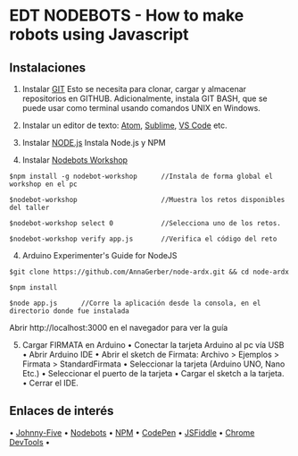 # EDT NODEBOTS - How to make robots using Javascript

## Instalaciones

1. Instalar [GIT](https://git-scm.com/downloads)
Esto se necesita para clonar, cargar y almacenar repositorios en GITHUB. Adicionalmente, instala GIT BASH, que se puede usar como terminal usando comandos UNIX en Windows.

2. Instalar un editor de texto: [Atom](https://atom.io/), [Sublime](https://www.sublimetext.com/), [VS Code](https://code.visualstudio.com/) etc.

3. Instalar [NODE.js](https://nodejs.org/en/)
Instala Node.js y NPM

3. Instalar [Nodebots Workshop](https://www.npmjs.com/package/nodebot-workshop)
```
$npm install -g nodebot-workshop      //Instala de forma global el workshop en el pc

$nodebot-workshop                     //Muestra los retos disponibles del taller

$nodebot-workshop select 0            //Selecciona uno de los retos.

$nodebot-workshop verify app.js       //Verifica el código del reto
```

4. Arduino Experimenter's Guide for NodeJS
```
$git clone https://github.com/AnnaGerber/node-ardx.git && cd node-ardx

$npm install

$node app.js      //Corre la aplicación desde la consola, en el directorio donde fue instalada
```
Abrir http://localhost:3000 en el navegador para ver la guía

5. Cargar FIRMATA en Arduino
• Conectar la tarjeta Arduino al pc vía USB
• Abrir Arduino IDE
• Abrir el sketch de Firmata: Archivo > Ejemplos > Firmata > StandardFirmata
• Seleccionar la tarjeta (Arduino UNO, Nano Etc.)
• Seleccionar el puerto de la tarjeta
• Cargar el sketch a la tarjeta.
• Cerrar el IDE.

## Enlaces de interés

• [Johnny-Five](http://johnny-five.io/)
• [Nodebots](http://nodebots.io/)
• [NPM](https://www.npmjs.com/)
• [CodePen](https://codepen.io/)
• [JSFiddle](https://jsfiddle.net/)
• [Chrome DevTools](https://developers.google.com/web/tools/chrome-devtools/?hl=es)
• []()
